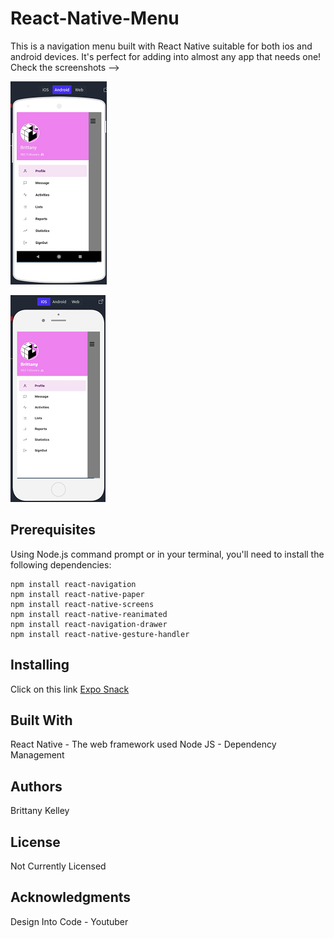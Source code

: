 # **React-Native-Menu**

This is a navigation menu built with React Native suitable for both ios and android devices. It's perfect for adding into almost any app that needs one!
Check the screenshots -->

![Android Menu](screenshots/app-menu-Android.png)

![iOS Menu](https://github.com/BritK333/react-native-menu/blob/master/screenshots/app-menu-ios.png)

## **Prerequisites**

Using Node.js command prompt or in your terminal, you'll need to install the following dependencies:

```
npm install react-navigation
npm install react-native-paper
npm install react-native-screens
npm install react-native-reanimated
npm install react-navigation-drawer
npm install react-native-gesture-handler
```

## **Installing**

Click on this link [Expo Snack](https://snack.expo.io/@bkel333/react-native-menu)

## **Built With**

React Native - The web framework used
Node JS - Dependency Management

## **Authors**

Brittany Kelley

## **License**

Not Currently Licensed

## **Acknowledgments**

Design Into Code - Youtuber
